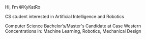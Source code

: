 Hi, I’m @KyKatRo

CS student interested in Artificial Intelligence and Robotics

Computer Science Bachelor’s/Master's Candidate at Case Western
Concentrations in: Machine Learning, Robotics, Mechanical Design

<!---
KyKatRo/KyKatRo is a ✨ special ✨ repository because its `README.md` (this file) appears on your GitHub profile.
You can click the Preview link to take a look at your changes.
--->
